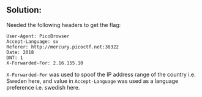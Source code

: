 ## Solution:
Needed the following headers to get the flag:

```
User-Agent: PicoBrowser
Accept-Language: sv
Referer: http://mercury.picoctf.net:38322
Date: 2018
DNT: 1
X-Forwarded-For: 2.16.155.10
```

```X-Forwarded-For``` was used to spoof the IP address range of the country i.e. Sweden here, and value in ```Accept-Language``` was used as a language preference i.e. swedish here.
                                                                                                                                                                                                                           
 
